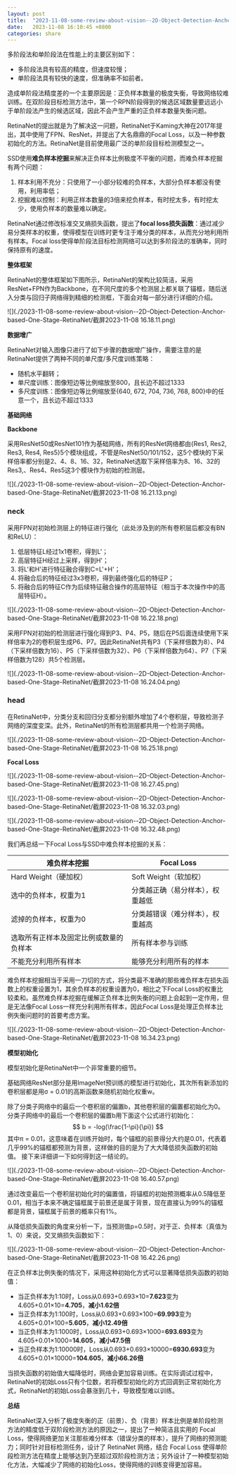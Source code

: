 ```yaml
---
layout: post
title:  "2023-11-08-some-review-about-vision--2D-Object-Detection-Anchor-based-One-Stage-RetinaNet"
date:   2023-11-08 16:10:45 +0800
categories: share
---
```


多阶段法和单阶段法在性能上的主要区别如下：

- 多阶段法具有较高的精度，但速度较慢；
- 单阶段法具有较快的速度，但准确率不如前者。

造成单阶段法精度差的一个主要原因是：正负样本数量的极度失衡，导致网络较难训练。在双阶段目标检测方法中，第一个RPN阶段得到的候选区域数量要远远小于单阶段法产生的候选区域，因此不会产生严重的正负样本数量失衡问题。

RetinaNet的提出就是为了解决这一问题，RetinaNet于Kaming大神在2017年提出，其中使用了FPN、ResNet，并提出了大名鼎鼎的Focal Loss，以及一种参数初始化的方法。RetinaNet是目前使用最广泛的单阶段目标检测模型之一。

SSD使用**难负样本挖掘**来解决正负样本比例极度不平衡的问题，而难负样本挖掘有两个问题：

1. 样本利用不充分：只使用了一小部分较难的负样本，大部分负样本都没有使用，利用率低；
2. 挖掘难以控制：利用正样本数量的3倍来挖负样本，有时挖太多，有时挖太少，使用负样本的数量难以确定。

RetinaNet通过修改标准交叉熵损失函数，提出了**focal loss损失函数**：通过减少易分类样本的权重，使得模型在训练时更专注于难分类的样本，从而充分地利用所有样本。Focal loss使得单阶段法目标检测网络可以达到多阶段法的准确率，同时保持原有的速度。

**整体框架**

RetinaNet的整体框架如下图所示，RetinaNet的架构比较简洁，采用ResNet+FPN作为Backbone，在不同尺度的多个检测层上都关联了锚框，随后送入分类与回归子网络得到精细的检测框，下面会对每一部分进行详细的介绍。

![](./2023-11-08-some-review-about-vision--2D-Object-Detection-Anchor-based-One-Stage-RetinaNet/截屏2023-11-08 16.18.11.png)

**数据增广**

RetinaNet对输入图像只进行了如下步骤的数据增广操作，需要注意的是RetinaNet提供了两种不同的单尺度/多尺度训练策略：

- 随机水平翻转；
- 单尺度训练：图像短边等比例缩放至800，且长边不超过1333
- 多尺度训练：图像短边等比例缩放至{640, 672, 704, 736, 768, 800}中的任意一个，且长边不超过1333

**基础网络**

**Backbone**

采用ResNet50或ResNet101作为基础网络，所有的ResNet网络都由{Res1, Res2, Res3, Res4, Res5}5个模块组成，不管是ResNet50/101/152，这5个模块的下采样倍率都分别是2、4、8、16、32，RetinaNet选取下采样倍率为8、16、32的Res3,、Res4、Res5这3个模块作为初始的检测层。

![](./2023-11-08-some-review-about-vision--2D-Object-Detection-Anchor-based-One-Stage-RetinaNet/截屏2023-11-08 16.21.13.png)

### neck

采用FPN对初始检测层上的特征进行强化（此处涉及到的所有卷积层后都没有BN和ReLU）：

1. 低层特征L经过1x1卷积，得到L'；
2. 高层特征H经过上采样，得到H'；
3. 将L'和H'进行特征融合得到C=L'+H'；
4. 将融合后的特征经过3x3卷积，得到最终强化后的特征P；
5. 将融合后的特征C作为后续特征融合操作的高层特征（相当于本次操作中的高层特征H）。

![](./2023-11-08-some-review-about-vision--2D-Object-Detection-Anchor-based-One-Stage-RetinaNet/截屏2023-11-08 16.22.18.png)

采用FPN对初始的检测层进行强化得到P3、P4、P5，随后在P5后面连续使用下采样倍率为2的卷积层生成P6、P7。因此RetinaNet共有P3（下采样倍数为8）、P4（下采样倍数为16）、P5（下采样倍数为32）、P6（下采样倍数为64）、P7（下采样倍数为128）共5个检测层。

![](./2023-11-08-some-review-about-vision--2D-Object-Detection-Anchor-based-One-Stage-RetinaNet/截屏2023-11-08 16.24.04.png)

### head

在RetinaNet中，分类分支和回归分支都分别额外增加了4个卷积层，导致检测子网络的深度变深。此外，RetinaNet的所有检测层都共用一个检测子网络。

![](./2023-11-08-some-review-about-vision--2D-Object-Detection-Anchor-based-One-Stage-RetinaNet/截屏2023-11-08 16.25.18.png)

**Focal Loss**

![](./2023-11-08-some-review-about-vision--2D-Object-Detection-Anchor-based-One-Stage-RetinaNet/截屏2023-11-08 16.27.45.png)

![](./2023-11-08-some-review-about-vision--2D-Object-Detection-Anchor-based-One-Stage-RetinaNet/截屏2023-11-08 16.32.03.png)

![](./2023-11-08-some-review-about-vision--2D-Object-Detection-Anchor-based-One-Stage-RetinaNet/截屏2023-11-08 16.32.48.png)

我们再总结一下Focal Loss与SSD中难负样本挖掘的关系：

| 难负样本挖掘                           | Focal Loss                       |
| -------------------------------------- | -------------------------------- |
| Hard Weight（硬加权）                  | Soft Weight（软加权）            |
| 选中的负样本，权重为1                  | 分类越正确（易分样本），权重越低 |
| 滤掉的负样本，权重为0                  | 分类越错误（难分样本），权重越高 |
| 选取所有正样本及固定比例或数量的负样本 | 所有样本参与训练                 |
| 不能充分利用所有样本                   | 能够充分利用所有的样本           |

难负样本挖掘相当于采用一刀切的方式，将分类最不准确的那些难负样本在损失函数上的权重设置为1，其余负样本的权重设置为0，相比之下Focal Loss的权重比较柔和。虽然难负样本挖掘在缓解正负样本比例失衡的问题上会起到一定作用，但是无法像Focal Loss一样充分利用所有样本，因此Focal Loss是处理正负样本比例失衡问题时的首要考虑方案。

![](./2023-11-08-some-review-about-vision--2D-Object-Detection-Anchor-based-One-Stage-RetinaNet/截屏2023-11-08 16.34.23.png)

**模型初始化**

模型初始化是RetinaNet中一个非常重要的细节。

基础网络ResNet部分是用ImageNet预训练的模型进行初始化，其次所有新添加的卷积层都是用σ = 0.01的高斯函数来随机初始化权重w。

除了分类子网络中的最后一个卷积层的偏置b，其他卷积层的偏置都初始化为0。分类子网络中的最后一个卷积层的偏置b用下面这个公式进行初始化：
$$
b = -log(\frac{1-\pi}{\pi})
$$
其中π = 0.01，这意味着在训练开始时，每个锚框的前景得分大约是0.01，代表着几乎99%的锚框都预测为背景，这样做的目的是为了大大降低损失函数的初始值。 接下来详细讲一下如何得到这一结论的。

![](./2023-11-08-some-review-about-vision--2D-Object-Detection-Anchor-based-One-Stage-RetinaNet/截屏2023-11-08 16.40.57.png)

通过改变最后一个卷积层初始化时的偏置值，将锚框的初始预测概率从0.5降低至0.01，相当于本来不确定锚框属于前景还是属于背景，现在直接认为99%的锚框都是背景，锚框属于前景的概率只有1%。

从降低损失函数的角度来分析一下，当预测值p=0.5时，对于正、负样本（真值为1、0）来说，交叉熵损失函数如下：

![](./2023-11-08-some-review-about-vision--2D-Object-Detection-Anchor-based-One-Stage-RetinaNet/截屏2023-11-08 16.42.26.png)

在正负样本比例失衡的情况下，采用这种初始化方式可以显著降低损失函数的初始值：

- 当正负样本为1:10时，Loss从0.693+0.693×10=**7.623**变为4.605+0.01×10=**4.705**，**减小1.62倍**
- 当正负样本为1:100时，Loss从0.693+0.693×100=**69.993**变为4.605+0.01×100=**5.605**，**减小12.49倍**
- 当正负样本为1:1000时，Loss从0.693+0.693×1000=**693.693**变为4.605+0.01×1000=**14.605**，**减小47.5倍**
- 当正负样本为1:10000时，Loss从0.693+0.693×10000=**6930.693**变为4.605+0.01×10000=**104.605**，**减小66.26倍**

当损失函数的初始值大幅降低时，网络会更加容易训练。在实际调试过程中，RetinaNet的初始Loss只有个位数，若将模型初始化的方式回调到正常初始化方式，RetinaNet的初始Loss会暴涨到几十，导致模型难以训练。

**总结**

RetinaNet深入分析了极度失衡的正（前景）、负（背景）样本比例是单阶段检测方法的精度低于双阶段检测方法的原因之一，提出了一种简洁且实用的 Focal Loss，使得网络更加关注那些难分样本（错误分类的样本），提升了网络的预测能力；同时针对目标检测任务，设计了 RetinaNet 网络，结合 Focal Loss 使得单阶段检测方法在精度上能够达到乃至超过双阶段检测方法；另外设计了一种模型初始化方法，大幅减少了网络的初始化Loss，使得网络的训练变得更加容易。
